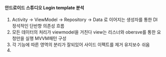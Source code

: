 #### 안드로이드 스튜디오 Login template 분석
1. Activity -> ViewModel -> Repository -> Data 로 이어지는 생성자를 통한 DI 정석적인 단반향 의존성 흐름
2. 모든 데이터의 처리가 viewmodel을 거친다 view는 리스너와 obersve를 통한 요청만을 실행 MVVM패턴 구성
3. 각 기능에 따른 영역의 분리가 잘되있어 사이드 이펙트를 제거 유지보수 쉬움
4. 
